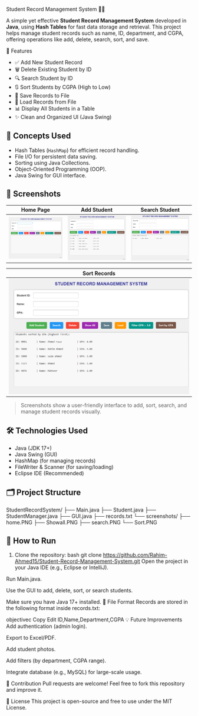 Student Record Management System 🧑‍🎓

A simple yet effective **Student Record Management System** developed in **Java**, using **Hash Tables** for fast data storage and retrieval. This project helps manage student records such as name, ID, department, and CGPA, offering operations like add, delete, search, sort, and save.

📌 Features

- ✅ Add New Student Record
- 🗑️ Delete Existing Student by ID
- 🔍 Search Student by ID
- 🔃 Sort Students by CGPA (High to Low)
- 💾 Save Records to File
- 📂 Load Records from File
- 📊 Display All Students in a Table
- ✨ Clean and Organized UI (Java Swing)

## 🧠 Concepts Used

- Hash Tables (`HashMap`) for efficient record handling.
- File I/O for persistent data saving.
- Sorting using Java Collections.
- Object-Oriented Programming (OOP).
- Java Swing for GUI interface.

## 📸 Screenshots

| Home Page | Add Student | Search Student |
|----------|-------------|----------------|
| ![Home](DsLab/Screenshot/home.PNG) | ![Add](DsLab/Screenshot/Showall.PNG) | ![Search](DsLab/Screenshot/search.PNG) |

| Sort Records |
|--------------|
| ![Sort](DsLab/Screenshot/Sort.PNG) |

> Screenshots show a user-friendly interface to add, sort, search, and manage student records visually.

## 🛠️ Technologies Used

- Java (JDK 17+)
- Java Swing (GUI)
- HashMap (for managing records)
- FileWriter & Scanner (for saving/loading)
- Eclipse IDE (Recommended)

## 🗂️ Project Structure
StudentRecordSystem/
├── Main.java
├── Student.java
├── StudentManager.java
├── GUI.java
├── records.txt
└── screenshots/
├── home.PNG
├── Showall.PNG
├── search.PNG
└── Sort.PNG

## 🚀 How to Run

1. Clone the repository:
   bash
   git clone https://github.com/Rahim-Ahmed15/Student-Record-Management-System.git
Open the project in your Java IDE (e.g., Eclipse or IntelliJ).

Run Main.java.

Use the GUI to add, delete, sort, or search students.

Make sure you have Java 17+ installed.
📁 File Format
Records are stored in the following format inside records.txt:

objectivec
Copy
Edit
ID,Name,Department,CGPA
💡 Future Improvements
Add authentication (admin login).

Export to Excel/PDF.

Add student photos.

Add filters (by department, CGPA range).

Integrate database (e.g., MySQL) for large-scale usage.

🤝 Contribution
Pull requests are welcome! Feel free to fork this repository and improve it.

📄 License
This project is open-source and free to use under the MIT License.
